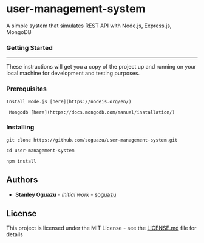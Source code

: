 # user-management-system
A simple system that simulates REST API with Node.js, Express.js, MongoDB

### Getting Started
*********
These instructions will get you a copy of the project up and running on your local machine for development and testing purposes. 
### Prerequisites


```
Install Node.js [here](https://nodejs.org/en/)
```

```
 Mongodb [here](https://docs.mongodb.com/manual/installation/)
```

### Installing


```
git clone https://github.com/soguazu/user-management-system.git
```

```
cd user-management-system
```

```
npm install
```

## Authors

* **Stanley Oguazu** - *Initial work* - [soguazu](https://github.com/soguazu)

## License

This project is licensed under the MIT License - see the [LICENSE.md](LICENSE.md) file for details




